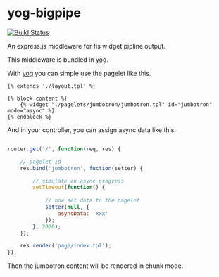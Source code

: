 yog-bigpipe 
===========

[![Build Status](https://travis-ci.org/fex-team/yog-bigpipe.svg?branch=master)](https://travis-ci.org/fex-team/yog-bigpipe)

An express.js middleware for fis widget pipline output.

This middleware is bundled in [yog](https://github.com/fex-team/yog).

With [yog](https://github.com/fex-team/yog) you can simple use the pagelet like
this.

```tpl
{% extends './layout.tpl' %}

{% block content %}
    {% widget "./pagelets/jumbotron/jumbotron.tpl" id="jumbotron" mode="async" %}
{% endblock %}

```

And in your controller, you can assign async data like this.

```javascript

router.get('/', function(req, res) {

    // pagelet Id
    res.bind('jumbotron', fuction(setter) {

        // simulate an async progress
        setTimeout(function() {
            
            // now set data to the pagelet
            setter(null, {
                asyncData: 'xxx'
            });
        }, 2000);
    });

    res.render('page/index.tpl');
});

```

Then the jumbotron content will be rendered in chunk mode.